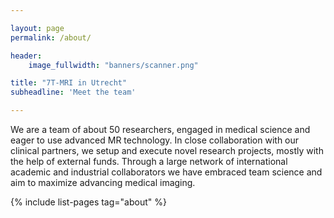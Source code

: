 ```yaml
---

layout: page
permalink: /about/

header:
    image_fullwidth: "banners/scanner.png"

title: "7T-MRI in Utrecht"
subheadline: 'Meet the team'

---
```


We are a team of about 50 researchers, engaged in medical science and eager to use advanced MR technology. In close collaboration with our clinical partners, we setup and execute novel research projects, mostly with the help of external funds. Through a large network of international academic and industrial collaborators we have embraced team science and aim to maximize advancing medical imaging.

{% include list-pages tag="about" %}
